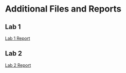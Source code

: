 # Additional Files and Reports

## Lab 1
[Lab 1 Report](https://colab.research.google.com/drive/1groFVpxmMRjeN_XYnRbfbjcNDaJY2JXX?usp=sharing)

## Lab 2
[Lab 2 Report](https://colab.research.google.com/drive/1AKTvc6TVqmTP_SukhHIY5SigHJJrOBKR?usp=sharing)
